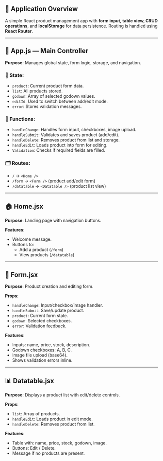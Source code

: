 ## 📘 Application Overview

A simple React product management app with **form input, table view, CRUD operations**, and **localStorage** for data persistence. Routing is handled using **React Router**.

---

## 🧩 App.js — Main Controller

**Purpose**: Manages global state, form logic, storage, and navigation.

### 🧠 State:
- `product`: Current product form data.
- `list`: All products stored.
- `godown`: Array of selected godown values.
- `editId`: Used to switch between add/edit mode.
- `error`: Stores validation messages.

### 🔁 Functions:
- `handleChange`: Handles form input, checkboxes, image upload.
- `handleSubmit`: Validates and saves product (add/edit).
- `handleDelete`: Removes product from list and storage.
- `handleEdit`: Loads product into form for editing.
- `Validation`: Checks if required fields are filled.

### 🗂️ Routes:
- `/` → `<Home />`
- `/form` → `<Form />` (product add/edit form)
- `/datatable` → `<Datatable />` (product list view)

---

## 🏠 Home.jsx

**Purpose**: Landing page with navigation buttons.

**Features**:
- Welcome message.
- Buttons to:
  - Add a product (`/form`)
  - View products (`/datatable`)

---

## 📝 Form.jsx

**Purpose**: Product creation and editing form.

**Props**:
- `handleChange`: Input/checkbox/image handler.
- `handleSubmit`: Save/update product.
- `product`: Current form state.
- `godown`: Selected checkboxes.
- `error`: Validation feedback.

**Features**:
- Inputs: name, price, stock, description.
- Godown checkboxes: A, B, C.
- Image file upload (base64).
- Shows validation errors inline.

---

## 📊 Datatable.jsx

**Purpose**: Displays a product list with edit/delete controls.

**Props**:
- `list`: Array of products.
- `handleEdit`: Loads product in edit mode.
- `handleDelete`: Removes product from list.

**Features**:
- Table with: name, price, stock, godown, image.
- Buttons: Edit / Delete.
- Message if no products are present.
